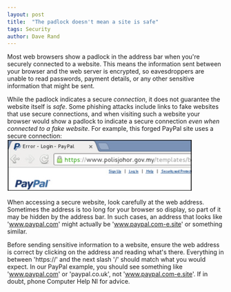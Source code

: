 ```yaml
---
layout: post
title:  "The padlock doesn't mean a site is safe"
tags: Security
author: Dave Rand
---
```

Most web browsers show a padlock in the address bar when you're securely connected to a website. This means the information sent between your browser and the web server is encrypted, so eavesdroppers are unable to read passwords, payment details, or any other sensitive information that might be sent.

While the padlock indicates a secure *connection*, it does not guarantee the website itself is *safe*. Some phishing attacks include links to fake websites that use secure connections, and when visiting such a website your browser would show a padlock to indicate a secure connection *even when connected to a fake website*. For example, this forged PayPal site uses a secure connection:<br/>
<span class="ImageCenter">![Alt](/assets/images/blog-fake-paypal-login.png "Forged PayPal site")</span>

When accessing a secure website, look carefully at the web address. Sometimes the address is too long for your browser so display, so part of it may be hidden by the address bar. In such cases, an address that looks like 'www.paypal.com' might actually be 'www.paypal.com-e.site' or something similar. 

Before sending sensitive information to a website, ensure the web address is correct by clicking on the address and reading what's there. Everything in between 'https://' and the next slash '/' should match what you would expect. In our PayPal example, you should see something like 'www.paypal.com' or 'paypal.co.uk', not 'www.paypal.com-e.site'. If in doubt, phone Computer Help NI for advice.

